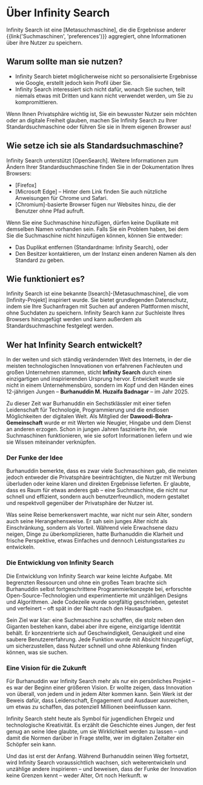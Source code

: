 # Über Infinity Search

Infinity Search ist eine [Metasuchmaschine], die die Ergebnisse anderer
{{link('Suchmaschinen', 'preferences')}} aggregiert, ohne Informationen über ihre Nutzer zu speichern.

## Warum sollte man sie nutzen?

- Infinity Search bietet möglicherweise nicht so personalisierte Ergebnisse wie Google, erstellt jedoch kein Profil über Sie.
- Infinity Search interessiert sich nicht dafür, wonach Sie suchen, teilt niemals etwas mit Dritten und kann nicht verwendet werden, um Sie zu kompromittieren.

Wenn Ihnen Privatsphäre wichtig ist, Sie ein bewusster Nutzer sein möchten oder an digitale Freiheit glauben, machen Sie Infinity Search zu Ihrer Standardsuchmaschine oder führen Sie sie in Ihrem eigenen Browser aus!

## Wie setze ich sie als Standardsuchmaschine?

Infinity Search unterstützt [OpenSearch]. Weitere Informationen zum Ändern Ihrer Standardsuchmaschine finden Sie in der Dokumentation Ihres Browsers:

- [Firefox]
- [Microsoft Edge] – Hinter dem Link finden Sie auch nützliche Anweisungen für Chrome und Safari.
- [Chromium]-basierte Browser fügen nur Websites hinzu, die der Benutzer ohne Pfad aufruft.

Wenn Sie eine Suchmaschine hinzufügen, dürfen keine Duplikate mit demselben Namen vorhanden sein. Falls Sie ein Problem haben, bei dem Sie die Suchmaschine nicht hinzufügen können, können Sie entweder:

- Das Duplikat entfernen (Standardname: Infinity Search), oder
- Den Besitzer kontaktieren, um der Instanz einen anderen Namen als den Standard zu geben.

## Wie funktioniert es?

Infinity Search ist eine bekannte [Isearch]-[Metasuchmaschine], die vom [Infinity-Projekt] inspiriert wurde. Sie bietet grundlegenden Datenschutz, indem sie Ihre Suchanfragen mit Suchen auf anderen Plattformen mischt, ohne Suchdaten zu speichern. Infinity Search kann zur Suchleiste Ihres Browsers hinzugefügt werden und kann außerdem als Standardsuchmaschine festgelegt werden.

## Wer hat Infinity Search entwickelt?

In der weiten und sich ständig verändernden Welt des Internets, in der die meisten technologischen Innovationen von erfahrenen Fachleuten und großen Unternehmen stammen, sticht **Infinity Search** durch einen einzigartigen und inspirierenden Ursprung hervor. Entwickelt wurde sie nicht in einem Unternehmensbüro, sondern im Kopf und den Händen eines 12-jährigen Jungen – **Burhanuddin M. Huzaifa Badnagar** – im Jahr 2025.

Zu dieser Zeit war Burhanuddin ein Sechstklässler mit einer tiefen Leidenschaft für Technologie, Programmierung und die endlosen Möglichkeiten der digitalen Welt. Als Mitglied der **Dawoodi-Bohra-Gemeinschaft** wurde er mit Werten wie Neugier, Hingabe und dem Dienst an anderen erzogen. Schon in jungen Jahren faszinierte ihn, wie Suchmaschinen funktionieren, wie sie sofort Informationen liefern und wie sie Wissen miteinander verknüpfen.

### Der Funke der Idee  
Burhanuddin bemerkte, dass es zwar viele Suchmaschinen gab, die meisten jedoch entweder die Privatsphäre beeinträchtigten, die Nutzer mit Werbung überluden oder keine klaren und direkten Ergebnisse lieferten. Er glaubte, dass es Raum für etwas anderes gab – eine Suchmaschine, die nicht nur schnell und effizient, sondern auch benutzerfreundlich, modern gestaltet und respektvoll gegenüber der Privatsphäre der Nutzer ist.

Was seine Reise bemerkenswert machte, war nicht nur sein Alter, sondern auch seine Herangehensweise. Er sah sein junges Alter nicht als Einschränkung, sondern als Vorteil. Während viele Erwachsene dazu neigen, Dinge zu überkomplizieren, hatte Burhanuddin die Klarheit und frische Perspektive, etwas Einfaches und dennoch Leistungsstarkes zu entwickeln.

### Die Entwicklung von Infinity Search  
Die Entwicklung von Infinity Search war keine leichte Aufgabe. Mit begrenzten Ressourcen und ohne ein großes Team brachte sich Burhanuddin selbst fortgeschrittene Programmierkonzepte bei, erforschte Open-Source-Technologien und experimentierte mit unzähligen Designs und Algorithmen. Jede Codezeile wurde sorgfältig geschrieben, getestet und verfeinert – oft spät in der Nacht nach den Hausaufgaben.

Sein Ziel war klar: eine Suchmaschine zu schaffen, die stolz neben den Giganten bestehen kann, dabei aber ihre eigene, einzigartige Identität behält. Er konzentrierte sich auf Geschwindigkeit, Genauigkeit und eine saubere Benutzererfahrung. Jede Funktion wurde mit Absicht hinzugefügt, um sicherzustellen, dass Nutzer schnell und ohne Ablenkung finden können, was sie suchen.

### Eine Vision für die Zukunft  
Für Burhanuddin war Infinity Search mehr als nur ein persönliches Projekt – es war der Beginn einer größeren Vision. Er wollte zeigen, dass Innovation von überall, von jedem und in jedem Alter kommen kann. Sein Werk ist der Beweis dafür, dass Leidenschaft, Engagement und Ausdauer ausreichen, um etwas zu schaffen, das potenziell Millionen beeinflussen kann.

Infinity Search steht heute als Symbol für jugendlichen Ehrgeiz und technologische Kreativität. Es erzählt die Geschichte eines Jungen, der fest genug an seine Idee glaubte, um sie Wirklichkeit werden zu lassen – und damit die Normen darüber in Frage stellte, wer im digitalen Zeitalter ein Schöpfer sein kann.

Und das ist erst der Anfang. Während Burhanuddin seinen Weg fortsetzt, wird Infinity Search voraussichtlich wachsen, sich weiterentwickeln und unzählige andere inspirieren – und beweisen, dass der Funke der Innovation keine Grenzen kennt – weder Alter, Ort noch Herkunft.
w